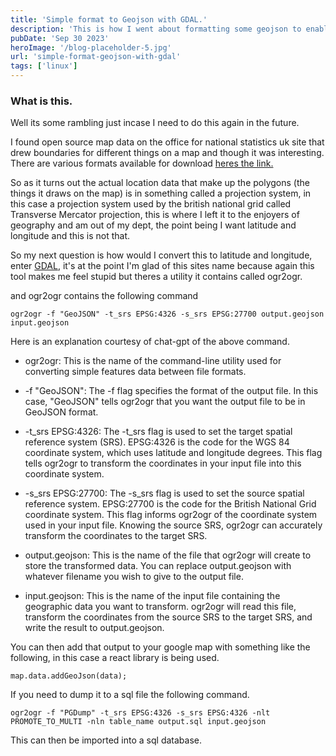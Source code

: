 ```yaml
---
title: 'Simple format to Geojson with GDAL.'
description: 'This is how I went about formatting some geojson to enable use in a map.'
pubDate: 'Sep 30 2023'
heroImage: '/blog-placeholder-5.jpg'
url: 'simple-format-geojson-with-gdal'
tags: ['linux']
---
```


### What is this. 

Well its some rambling just incase I need to do this again in the future.

I found open source map data on the office for national statistics uk site that drew boundaries for different things on a map and though it was interesting. 
There are various formats available for download [heres the link.](https://ons.maps.arcgis.com/apps/webappviewer/index.html?id=5cec9cc7208d418fbc1e7f538cb8745f)

So as it turns out the actual location data that make up the polygons (the things it draws on the map) is in something called a projection system, in this case a projection system used by the british national grid called  Transverse Mercator projection, this is where I left it to the enjoyers of geography and am out of my dept, the point being I want latitude and longitude and this is not that.

So my next question is how would I convert this to latitude and longitude, enter [GDAL](https://gdal.org/), it's at the point I'm glad of this sites name because again this tool makes me feel stupid but theres a utility it contains called ogr2ogr.

and ogr2ogr contains the following command
```
ogr2ogr -f "GeoJSON" -t_srs EPSG:4326 -s_srs EPSG:27700 output.geojson input.geojson
```

Here is an explanation courtesy of chat-gpt of the above command.

* ogr2ogr: This is the name of the command-line utility used for converting simple features data between file formats.

* -f "GeoJSON": The -f flag specifies the format of the output file. In this case, "GeoJSON" tells ogr2ogr that you want the output file to be in GeoJSON format.

* -t_srs EPSG:4326: The -t_srs flag is used to set the target spatial reference system (SRS). EPSG:4326 is the code for the WGS 84 coordinate system, which uses latitude and longitude degrees. This flag tells ogr2ogr to transform the coordinates in your input file into this coordinate system.

* -s_srs EPSG:27700: The -s_srs flag is used to set the source spatial reference system. EPSG:27700 is the code for the British National Grid coordinate system. This flag informs ogr2ogr of the coordinate system used in your input file. Knowing the source SRS, ogr2ogr can accurately transform the coordinates to the target SRS.

* output.geojson: This is the name of the file that ogr2ogr will create to store the transformed data. You can replace output.geojson with whatever filename you wish to give to the output file.

* input.geojson: This is the name of the input file containing the geographic data you want to transform. ogr2ogr will read this file, transform the coordinates from the source SRS to the target SRS, and write the result to output.geojson.

You can then add that output to your google map with something like the following, in this case a react library is being used.
```
map.data.addGeoJson(data);
```

If you need to dump it to a sql file the following command.
```
ogr2ogr -f "PGDump" -t_srs EPSG:4326 -s_srs EPSG:4326 -nlt PROMOTE_TO_MULTI -nln table_name output.sql input.geojson
```

This can then be imported into a sql database.